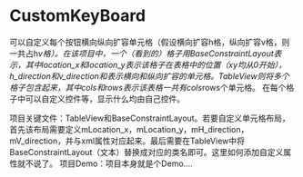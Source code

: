 # CustomKeyBoard
可以自定义每个按钮横向纵向扩容单元格（假设横向扩容h格，纵向扩容v格，则一共占h*v格）。在该项目中，一个（看到的）格子用BaseConstraintLayout表示，其中location_x和location_y表示该格子在表格中的位置（xy均从0开始），h_direction和v_direction和表示横向和纵向扩容的单元格。TableView则将多个格子包含起来，其中cols和rows表示该表格一共有cols*rows个单元格。
在每个格子中可以自定义控件等，显示什么均由自己控件。

项目关键文件：TableView和BaseConstraintLayout。若要自定义单元格布局，首先该布局需要定义mLocation_x，mLocation_y，mH_direction， mV_direction，并与xml属性对应起来。最后需要在TableView中将BaseConstraintLayout（文本）替换成对应的类名即可。这里如何添加自定义属性就不说了。
项目Demo：项目本身就是个Demo....
